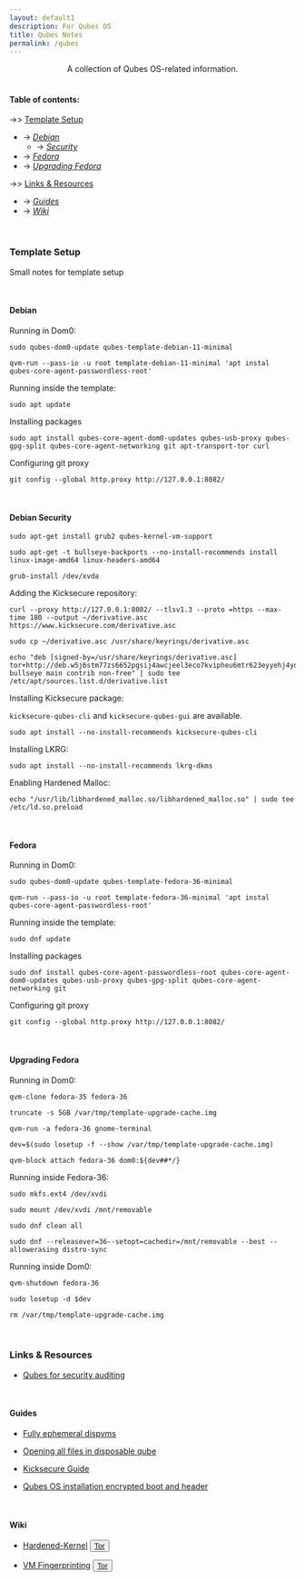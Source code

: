 ```yaml
---
layout: default1
description: For Qubes OS
title: Qubes Notes
permalink: /qubes
---
```


<div style="text-align:center;">
A collection of Qubes OS-related information.
</div>
<br>

#### Table of contents:


-\>> [Template Setup](#template-setup) <br>
  - -\> *[Debian](#debian)* <br>
     - -\> *[Security](#debian-security)* <br>
  - -\> *[Fedora](#fedora)* <br>
  - -\> *[Upgrading Fedora](#upgrading-fedora)* <br>

-\>> [Links & Resources](#links--resources) <br>
  - -\> *[Guides](#guides)* <br>
  - -\> *[Wiki](#wiki)* <br>

<br>

### Template Setup

Small notes for template setup

<br>

#### Debian

Running in Dom0:

```
sudo qubes-dom0-update qubes-template-debian-11-minimal
```

```
qvm-run --pass-io -u root template-debian-11-minimal 'apt instal qubes-core-agent-passwordless-root'
```

Running inside the template:

```
sudo apt update
```

Installing packages

```
sudo apt install qubes-core-agent-dom0-updates qubes-usb-proxy qubes-gpg-split qubes-core-agent-networking git apt-transport-tor curl
```

Configuring git proxy

```
git config --global http.proxy http://127.0.0.1:8082/
```

<br>

#### Debian Security


```
sudo apt-get install grub2 qubes-kernel-vm-support
```

```
sudo apt-get -t bullseye-backports --no-install-recommends install linux-image-amd64 linux-headers-amd64
```

```
grub-install /dev/xvda
```

Adding the Kicksecure repository:

```
curl --proxy http://127.0.0.1:8082/ --tlsv1.3 --proto =https --max-time 180 --output ~/derivative.asc https://www.kicksecure.com/derivative.asc
```

```
sudo cp ~/derivative.asc /usr/share/keyrings/derivative.asc
```

```
echo "deb [signed-by=/usr/share/keyrings/derivative.asc] tor+http://deb.w5j6stm77zs6652pgsij4awcjeel3eco7kvipheu6mtr623eyyehj4yd.onion bullseye main contrib non-free" | sudo tee /etc/apt/sources.list.d/derivative.list
```
Installing Kicksecure package:

``kicksecure-qubes-cli`` and ``kicksecure-qubes-gui`` are available.

```
sudo apt install --no-install-recommends kicksecure-qubes-cli
```

Installing LKRG:

```
sudo apt install --no-install-recommends lkrg-dkms

```

Enabling Hardened Malloc:

```
echo "/usr/lib/libhardened_malloc.so/libhardened_malloc.so" | sudo tee /etc/ld.so.preload
```

<br>

#### Fedora

Running in Dom0:

```
sudo qubes-dom0-update qubes-template-fedora-36-minimal
```

```
qvm-run --pass-io -u root template-fedora-36-minimal 'apt instal qubes-core-agent-passwordless-root'
```

Running inside the template:

```
sudo dnf update
```

Installing packages

```
sudo dnf install qubes-core-agent-passwordless-root qubes-core-agent-dom0-updates qubes-usb-proxy qubes-gpg-split qubes-core-agent-networking git
```

Configuring git proxy

```
git config --global http.proxy http://127.0.0.1:8082/
```

<br>

#### Upgrading Fedora

Running in Dom0:

```
qvm-clone fedora-35 fedora-36
```

```
truncate -s 5GB /var/tmp/template-upgrade-cache.img
```

```
qvm-run -a fedora-36 gnome-terminal
```

```
dev=$(sudo losetup -f --show /var/tmp/template-upgrade-cache.img)
```

```
qvm-block attach fedora-36 dom0:${dev##*/}
```

Running inside Fedora-36:

```
sudo mkfs.ext4 /dev/xvdi
```

```
sudo mount /dev/xvdi /mnt/removable
```

```
sudo dnf clean all
```

```
sudo dnf --releasever=36--setopt=cachedir=/mnt/removable --best --allowerasing distro-sync
```

Running inside Dom0:

```
qvm-shutdown fedora-36
```
```
sudo losetup -d $dev
```

```
rm /var/tmp/template-upgrade-cache.img
```

<br>

### Links & Resources

- [Qubes for security auditing](https://forum.qubes-os.org/t/qubes-for-organizational-security-auditing-talk-notes/199)

<br>

#### Guides

- [Fully ephemeral dispvms](https://forum.qubes-os.org/t/fully-ephemeral-dispvms/12030)

- [Opening all files in disposable qube](https://forum.qubes-os.org/t/opening-all-files-in-disposable-qube/4674)

- [Kicksecure Guide](https://forum.qubes-os.org/t/guide-kicksecure-for-disp-sys/13324)

- [Qubes OS installation encrypted boot and header](https://forum.qubes-os.org/t/qubes-os-installation-detached-encrypted-boot-and-header/6205)

<br>

#### Wiki

- [Hardened-Kernel](https://www.kicksecure.com/wiki/Hardened-kernel) <button type="button" class="btn btn-xs btn-xs"><a href="http://www.w5j6stm77zs6652pgsij4awcjeel3eco7kvipheu6mtr623eyyehj4yd.onion/wiki/Hardened-kernel">Tor</a></button>

- [VM Fingerprinting](https://www.whonix.org/wiki/VM_Fingerprinting) <button type="button" class="btn btn-xs btn-xs"><a href="http://www.w5j6stm77zs6652pgsij4awcjeel3eco7kvipheu6mtr623eyyehj4yd.onion/wiki/VM_Fingerprinting">Tor</a></button>
